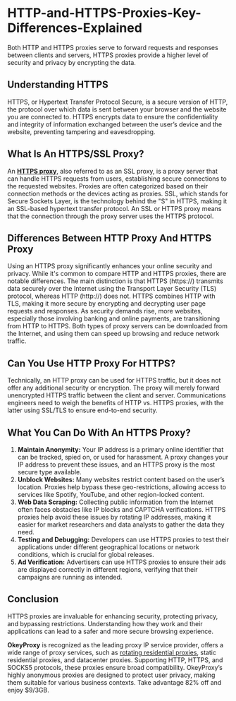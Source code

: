 # HTTP-and-HTTPS-Proxies-Key-Differences-Explained
Both HTTP and HTTPS proxies serve to forward requests and responses between clients and servers, HTTPS proxies provide a higher level of security and privacy by encrypting the data.

## Understanding HTTPS

HTTPS, or Hypertext Transfer Protocol Secure, is a secure version of HTTP, the protocol over which data is sent between your browser and the website you are connected to. HTTPS encrypts data to ensure the confidentiality and integrity of information exchanged between the user’s device and the website, preventing tampering and eavesdropping.

## What Is An HTTPS/SSL Proxy?

An [**HTTPS proxy**](https://www.okeyproxy.com/proxy/https-vs-https-proxy-how-does-it-work/), also referred to as an SSL proxy, is a proxy server that can handle HTTPS requests from users, establishing secure connections to the requested websites. Proxies are often categorized based on their connection methods or the devices acting as proxies. SSL, which stands for Secure Sockets Layer, is the technology behind the "S" in HTTPS, making it an SSL-based hypertext transfer protocol. An SSL or HTTPS proxy means that the connection through the proxy server uses the HTTPS protocol.

## Differences Between HTTP Proxy And HTTPS Proxy

Using an HTTPS proxy significantly enhances your online security and privacy. While it's common to compare HTTP and HTTPS proxies, there are notable differences. The main distinction is that HTTPS (https://) transmits data securely over the Internet using the Transport Layer Security (TLS) protocol, whereas HTTP (http://) does not. HTTPS combines HTTP with TLS, making it more secure by encrypting and decrypting user page requests and responses. As security demands rise, more websites, especially those involving banking and online payments, are transitioning from HTTP to HTTPS. Both types of proxy servers can be downloaded from the Internet, and using them can speed up browsing and reduce network traffic.

## Can You Use HTTP Proxy For HTTPS?

Technically, an HTTP proxy can be used for HTTPS traffic, but it does not offer any additional security or encryption. The proxy will merely forward unencrypted HTTPS traffic between the client and server. Communications engineers need to weigh the benefits of HTTP vs. HTTPS proxies, with the latter using SSL/TLS to ensure end-to-end security.

## What You Can Do With An HTTPS Proxy?

1. **Maintain Anonymity:** Your IP address is a primary online identifier that can be tracked, spied on, or used for harassment. A proxy changes your IP address to prevent these issues, and an HTTPS proxy is the most secure type available.
2. **Unblock Websites:** Many websites restrict content based on the user’s location. Proxies help bypass these geo-restrictions, allowing access to services like Spotify, YouTube, and other region-locked content.
3. **Web Data Scraping:** Collecting public information from the Internet often faces obstacles like IP blocks and CAPTCHA verifications. HTTPS proxies help avoid these issues by rotating IP addresses, making it easier for market researchers and data analysts to gather the data they need.
4. **Testing and Debugging:** Developers can use HTTPS proxies to test their applications under different geographical locations or network conditions, which is crucial for global releases.
5. **Ad Verification:** Advertisers can use HTTPS proxies to ensure their ads are displayed correctly in different regions, verifying that their campaigns are running as intended.

## Conclusion

HTTPS proxies are invaluable for enhancing security, protecting privacy, and bypassing restrictions. Understanding how they work and their applications can lead to a safer and more secure browsing experience. 

**OkeyProxy** is recognized as the leading proxy IP service provider, offers a wide range of proxy services, such as [rotating residential proxies](https://www.okeyproxy.com/en), static residential proxies, and datacenter proxies. Supporting HTTP, HTTPS, and SOCKS5 protocols, these proxies ensure broad compatibility. OkeyProxy’s highly anonymous proxies are designed to protect user privacy, making them suitable for various business contexts. Take advantage 82% off and enjoy $9/3GB.

